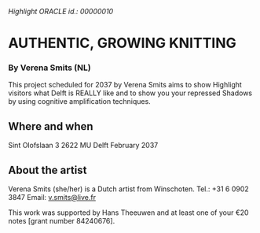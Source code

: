 *Highlight ORACLE id.: 00000010*

# AUTHENTIC, GROWING KNITTING
### By Verena Smits (NL)

This project scheduled for 2037 by Verena Smits aims to show Highlight visitors what Delft is REALLY like and to show you your repressed Shadows by using cognitive amplification techniques.

## Where and when
Sint Olofslaan 3
2622 MU Delft
February 2037

## About the artist
Verena Smits (she/her) is a Dutch artist from Winschoten.
Tel.:	+31 6 0902 3847
Email:	v.smits@live.fr

This work was supported by Hans Theeuwen and at least one of your €20 notes [grant number 84240676].

